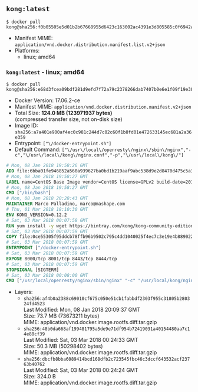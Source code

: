 ## `kong:latest`

```console
$ docker pull kong@sha256:f0b05505e5d01b2b67668955d6423c163002ac4391e3d805585c0f6942ac7e08
```

-	Manifest MIME: `application/vnd.docker.distribution.manifest.list.v2+json`
-	Platforms:
	-	linux; amd64

### `kong:latest` - linux; amd64

```console
$ docker pull kong@sha256:e68d3fcea09bdf281d9efd7f72a79c2378266dab7407b0e6e1f09f19e387802b
```

-	Docker Version: 17.06.2-ce
-	Manifest MIME: `application/vnd.docker.distribution.manifest.v2+json`
-	Total Size: **124.0 MB (123971937 bytes)**  
	(compressed transfer size, not on-disk size)
-	Image ID: `sha256:a7a401e900af4ec0c981c244d7c02c60f1b8fd01e472633145ec681a2a36e359`
-	Entrypoint: `["\/docker-entrypoint.sh"]`
-	Default Command: `["\/usr\/local\/openresty\/nginx\/sbin\/nginx","-c","\/usr\/local\/kong\/nginx.conf","-p","\/usr\/local\/kong\/"]`

```dockerfile
# Mon, 08 Jan 2018 19:58:26 GMT
ADD file:6bba01fe946852a560a939627ba0bd1b219aaf9abc538d9e2d8470d475c5a399 in / 
# Mon, 08 Jan 2018 19:58:27 GMT
LABEL name=CentOS Base Image vendor=CentOS license=GPLv2 build-date=20180107
# Mon, 08 Jan 2018 19:58:27 GMT
CMD ["/bin/bash"]
# Mon, 08 Jan 2018 20:28:43 GMT
MAINTAINER Marco Palladino, marco@mashape.com
# Thu, 01 Mar 2018 18:10:30 GMT
ENV KONG_VERSION=0.12.2
# Sat, 03 Mar 2018 00:07:58 GMT
RUN yum install -y wget https://bintray.com/kong/kong-community-edition-rpm/download_file?file_path=centos/7/kong-community-edition-$KONG_VERSION.el7.noarch.rpm &&     yum clean all
# Sat, 03 Mar 2018 00:07:59 GMT
COPY file:0ce55305f95ddcb78ffb96b9502c795c4dd1040025f4ec7c3e19e4b889022b90 in /docker-entrypoint.sh 
# Sat, 03 Mar 2018 00:07:59 GMT
ENTRYPOINT ["/docker-entrypoint.sh"]
# Sat, 03 Mar 2018 00:07:59 GMT
EXPOSE 8000/tcp 8001/tcp 8443/tcp 8444/tcp
# Sat, 03 Mar 2018 00:07:59 GMT
STOPSIGNAL [SIGTERM]
# Sat, 03 Mar 2018 00:08:00 GMT
CMD ["/usr/local/openresty/nginx/sbin/nginx" "-c" "/usr/local/kong/nginx.conf" "-p" "/usr/local/kong/"]
```

-	Layers:
	-	`sha256:af4b0a2388c69010cf675c050e51cb1fabbdf2303f955c31805b280324fd4523`  
		Last Modified: Mon, 08 Jan 2018 20:09:37 GMT  
		Size: 73.7 MB (73673211 bytes)  
		MIME: application/vnd.docker.image.rootfs.diff.tar.gzip
	-	`sha256:48b0da668af199481795a5de9e71df954b72419031a40154480aa7c14e88cf39`  
		Last Modified: Sat, 03 Mar 2018 00:24:33 GMT  
		Size: 50.3 MB (50298402 bytes)  
		MIME: application/vnd.docker.image.rootfs.diff.tar.gzip
	-	`sha256:dbcfb8bba6089414bcd168dfb2c723545fbc46c3dccf643532acf23763b40762`  
		Last Modified: Sat, 03 Mar 2018 00:24:24 GMT  
		Size: 324.0 B  
		MIME: application/vnd.docker.image.rootfs.diff.tar.gzip
